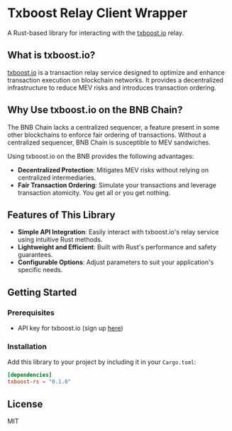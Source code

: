 # Txboost Relay Client Wrapper

A Rust-based library for interacting with the [txboost.io](https://txboost.io) relay.

## What is txboost.io?

[txboost.io](https://txboost.io) is a transaction relay service designed to optimize and enhance transaction execution on blockchain networks. It provides a decentralized infrastructure to reduce MEV risks and introduces transaction ordering.

## Why Use txboost.io on the BNB Chain?

The BNB Chain lacks a centralized sequencer, a feature present in some other blockchains to enforce fair ordering of transactions. 
Without a centralized sequencer, BNB Chain is susceptible to MEV sandwiches.

Using txboost.io on the BNB provides the following advantages:
- **Decentralized Protection**: Mitigates MEV risks without relying on centralized intermediaries.
- **Fair Transaction Ordering**: Simulate your transactions and leverage transaction atomicity. You get all or you get nothing.

## Features of This Library

- **Simple API Integration**: Easily interact with txboost.io's relay service using intuitive Rust methods.
- **Lightweight and Efficient**: Built with Rust's performance and safety guarantees.
- **Configurable Options**: Adjust parameters to suit your application's specific needs.

## Getting Started

### Prerequisites
- API key for txboost.io (sign up [here](https://txboost.io))

### Installation
Add this library to your project by including it in your `Cargo.toml`:

```toml
[dependencies]
txboost-rs = "0.1.0"
```

## License
MIT
